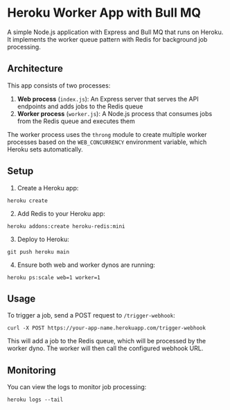 # Heroku Worker App with Bull MQ

A simple Node.js application with Express and Bull MQ that runs on Heroku. It implements the worker queue pattern with Redis for background job processing.

## Architecture

This app consists of two processes:

1. **Web process** (`index.js`): An Express server that serves the API endpoints and adds jobs to the Redis queue
2. **Worker process** (`worker.js`): A Node.js process that consumes jobs from the Redis queue and executes them

The worker process uses the `throng` module to create multiple worker processes based on the `WEB_CONCURRENCY` environment variable, which Heroku sets automatically.

## Setup

1. Create a Heroku app:
```
heroku create
```

2. Add Redis to your Heroku app:
```
heroku addons:create heroku-redis:mini
```

3. Deploy to Heroku:
```
git push heroku main
```

4. Ensure both web and worker dynos are running:
```
heroku ps:scale web=1 worker=1
```

## Usage

To trigger a job, send a POST request to `/trigger-webhook`:

```
curl -X POST https://your-app-name.herokuapp.com/trigger-webhook
```

This will add a job to the Redis queue, which will be processed by the worker dyno. The worker will then call the configured webhook URL.

## Monitoring

You can view the logs to monitor job processing:

```
heroku logs --tail
``` 